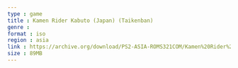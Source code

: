 ```yaml
---
type : game
title : Kamen Rider Kabuto (Japan) (Taikenban)
genre : 
format : iso
region : asia
link : https://archive.org/download/PS2-ASIA-ROMS321COM/Kamen%20Rider%20Kabuto%20%28Japan%29%20%28Taikenban%29.7z
size : 89MB
---
```

